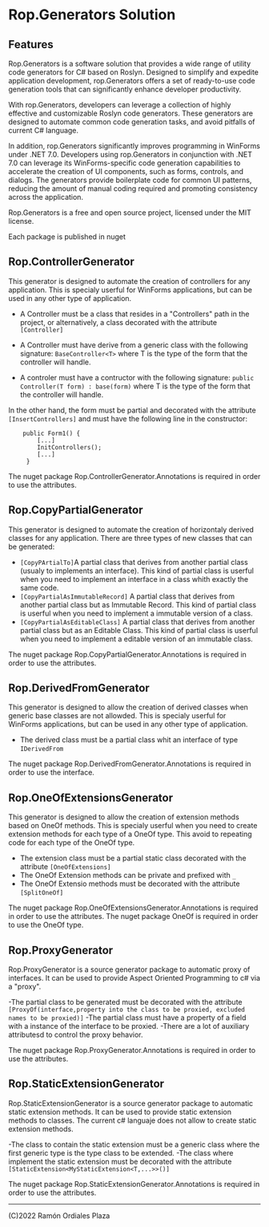 ﻿# Rop.Generators Solution

Features
--------

Rop.Generators is a software solution that provides a wide range of utility code generators for C# based on Roslyn. 
Designed to simplify and expedite application development, rop.Generators offers a set of ready-to-use code generation tools
that can significantly enhance developer productivity.

With rop.Generators, developers can leverage a collection of highly effective and customizable Roslyn code generators. 
These generators are designed to automate common code generation tasks, and avoid pitfalls of current C# language.

In addition, rop.Generators significantly improves programming in WinForms under .NET 7.0. 
Developers using rop.Generators in conjunction with .NET 7.0 can leverage its WinForms-specific code generation capabilities
to accelerate the creation of UI components, such as forms, controls, and dialogs. 
The generators provide boilerplate code for common UI patterns, reducing the amount of manual coding required and promoting consistency across the application.

Rop.Generators is a free and open source project, licensed under the MIT license.

Each package is published in nuget

Rop.ControllerGenerator
------------------------
This generator is designed to automate the creation of controllers for any application.
This is specialy userful for WinForms applications, but can be used in any other type of application.

- A Controller must be a class that resides in a "Controllers" path in the project, or
alternatively, a class decorated with the attribute `[Controller]`

- A Controller must have derive from a generic class with the following signature:
 `BaseController<T>` where T is the type of the form that the controller will handle.

- A controler must have a contructor with the following signature:
    `public Controller(T form) : base(form)`
    where T is the type of the form that the controller will handle.

In the other hand, the form must be partial and decorated with the attribute `[InsertControllers]` and must have the following line in the constructor:
```
    public Form1() {
        [...] 
        InitControllers(); 
        [...] 
     }
```

The nuget package Rop.ControllerGenerator.Annotations is required in order to use the attributes.

Rop.CopyPartialGenerator
------------------------
This generator is designed to automate the creation of horizontaly derived classes for any application.
There are three types of new classes that can be generated:

- `[CopyPArtialTo]`A partial class that derives from another partial class (usualy to implements an interface).
  This kind of partial class is userful when you need to implement an interface in a class whith exactly the same code.
- `[CopyPartialAsImmutableRecord]` A partial class that derives from another partial class but as Immutable Record.
  This kind of partial class is userful when you need to implement a immutable version of a class.
- `[CopyPartialAsEditableClass]` A partial class that derives from another partial class but as an Editable Class.
  This kind of partial class is userful when you need to implement a editable version of an immutable class.

The nuget package Rop.CopyPartialGenerator.Annotations is required in order to use the attributes.

Rop.DerivedFromGenerator
------------------------
This generator is designed to allow the creation of derived classes when generic base classes are not allowded.
This is specialy userful for WinForms applications, but can be used in any other type of application.

- The derived class must be a partial class whit an interface of type `IDerivedFrom` 

The nuget package Rop.DerivedFromGenerator.Annotations is required in order to use the interface.

Rop.OneOfExtensionsGenerator
------------------------

This generator is designed to allow the creation of extension methods based on OneOf methods.
This is specialy userful when you need to create extension methods for each type of a OneOf type.
This avoid to repeating code for each type of the OneOf type.

- The extension class must be a partial static class decorated with the attribute `[OneOfExtensions]`
- The OneOf Extension methods can be private and prefixed with `_`
- The OneOf Extensio methods must be decorated with the attribute `[SplitOneOf]`

The nuget package Rop.OneOfExtensionsGenerator.Annotations is required in order to use the attributes.
The nuget package OneOf is required in order to use the OneOf type.

Rop.ProxyGenerator
------------------------

Rop.ProxyGenerator is a source generator package to automatic proxy of interfaces.
It can be used to provide Aspect Oriented Programming to c# via a "proxy".

-The partial class to be generated must be decorated with the attribute `[ProxyOf(interface,property into the class to be proxied, excluded names to be proxied)]` 
-The partial class must have a property of a field with a instance of the interface to be proxied.
-There are a lot of auxiliary attributesd to control the proxy behavior.

The nuget package Rop.ProxyGenerator.Annotations is required in order to use the attributes.

Rop.StaticExtensionGenerator
------------------------

Rop.StaticExtensionGenerator is a source generator package to automatic static extension methods.
It can be used to provide static extension methods to classes. The current c# languaje does not allow to create static extension methods.

-The class to contain the static extension must be a generic class where the first generic type is the type class to be extended.
-The class where implement the static extension must be decorated with the attribute `[StaticExtension<MyStaticExtension<T,...>>()]`

The nuget package Rop.StaticExtensionGenerator.Annotations is required in order to use the attributes.

 ------
 (C)2022 Ramón Ordiales Plaza
